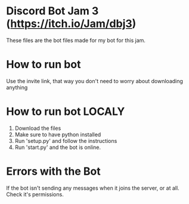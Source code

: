 # Discord Bot Jam 3 (https://itch.io/Jam/dbj3)
These files are the bot files made for my bot for this jam.

# How to run bot
Use the invite link, that way you don't need to worry about downloading anything

# How to run bot LOCALY
1. Download the files
2. Make sure to have python installed
3. Run 'setup.py' and follow the instructions
4. Run 'start.py' and the bot is online.

# Errors with the Bot
If the bot isn't sending any messages when it joins the server, or at all. Check it's permissions.
